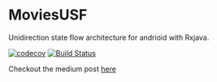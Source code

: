 # MoviesUSF
Unidirection state flow architecture for andrioid with Rxjava.

[![codecov](https://codecov.io/gh/susonthapa/MoviesUSF/branch/master/graph/badge.svg)](https://codecov.io/gh/susonthapa/MoviesUSF) [![Build Status](https://travis-ci.com/susonthapa/MoviesUSF.svg?branch=master)](https://travis-ci.com/susonthapa/MoviesUSF)

Checkout the medium post [here](https://medium.com/@susuthapa19961227/yet-another-uni-directional-state-flow-architecture-in-android-6957f5f3b37b)

